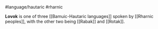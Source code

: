 #language/hautaric #rharnic

**Lovok** is one of three [[Bamuic-Hautaric languages]] spoken by [[Rharnic peoples]], with the other two being [[Rabak]] and [[Rotak]].